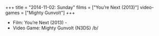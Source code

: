 +++
title = "2014-11-02: Sunday"
films = ["You’re Next (2013)"]
video-games = ["Mighty Gunvolt"]
+++


* Film: You’re Next (2013) -
* Video Game: Mighty Gunvolt {N3DS} /b/
